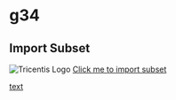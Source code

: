 # g34

## Import Subset

![Tricentis Logo](https://tricentis-com-tricentis.netdna-ssl.com/wp-content/uploads/2016/09/Tricentis-Logo-75px.png) [Click me to import subset](tsu://schauma)

<a href="tsu://schauma">text</a>
